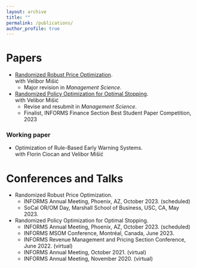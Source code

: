```yaml
---
layout: archive
title: ""
permalink: /publications/
author_profile: true
---
```


# Papers

* [Randomized Robust Price Optimization](https://deliverypdf.ssrn.com/delivery.php?ID=268002121029090118114029111117107072036003073064003042025006116081029121095112005076041124028101103055098074027121124120113084051045002046054004101089027098022115127088020020066065107076024088098103107071109073102099027116004010127105084100070107127029&EXT=pdf&INDEX=TRUE).  
with Velibor Mišić
    * Major revision in *Management Science*.
* [Randomized Policy Optimization for Optimal Stopping](https://deliverypdf.ssrn.com/delivery.php?ID=732088024087091092127079089122102089026050064018017000018003121126008089069006107120099022017062023057007114022123019080080087051090012016041001119069121122117016026024085031009091121028125081066019007006027124011002007118029090025112067089074103031068&EXT=pdf&INDEX=TRUE).  
with Velibor Mišić
    * Revise and resubmit in *Management Science*.
    * Finalist, INFORMS Finance Section Best Student Paper Competition, 2023

### Working paper
* Optimization of Rule-Based Early Warning Systems.  
with Florin Ciocan and Velibor Mišić


# Conferences and Talks
* Randomized Robust Price Optimization.
     * INFORMS Annual Meeting, Phoenix, AZ, October 2023. (scheduled)
     * SoCal OR/OM Day, Marshall School of Business, USC, CA, May 2023.
* Randomized Policy Optimization for Optimal Stopping.
     * INFORMS Annual Meeting, Phoenix, AZ, October 2023. (scheduled)
     * INFORMS MSOM Conference, Montréal, Canada, June 2023.
     * INFORMS Revenue Management and Pricing Section Conference, June 2022. (virtual)
     * INFORMS Annual Meeting, October 2021. (virtual)
     * INFORMS Annual Meeting, November 2020. (virtual)
